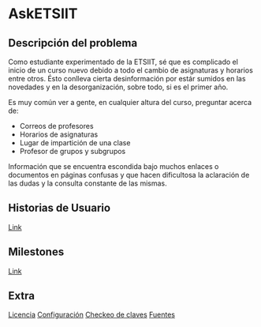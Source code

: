 # AskETSIIT

## Descripción del problema

Como estudiante experimentado de la ETSIIT, sé que es complicado el inicio de un curso nuevo debido a todo el cambio de asignaturas y horarios entre otros. Ésto conlleva cierta desinformación por estár sumidos en las novedades y en la desorganización, sobre todo, si es el primer año. 

Es muy común ver a gente, en cualquier altura del curso, preguntar acerca de:
  - Correos de profesores
  - Horarios de asignaturas
  - Lugar de impartición de una clase
  - Profesor de grupos y subgrupos

Información que se encuentra escondida bajo muchos enlaces o documentos en páginas confusas y que hacen dificultosa la aclaración de las dudas y la consulta constante de las mismas.

## Historias de Usuario
[Link](./docs/HUs.md)

## Milestones
[Link](./docs/MSs.md)

## Extra

[Licencia](./LICENSE)
[Configuración](./conf/pasos.txt)
[Checkeo de claves](./conf/claves.png)
[Fuentes](./docs/fuentes.md)
